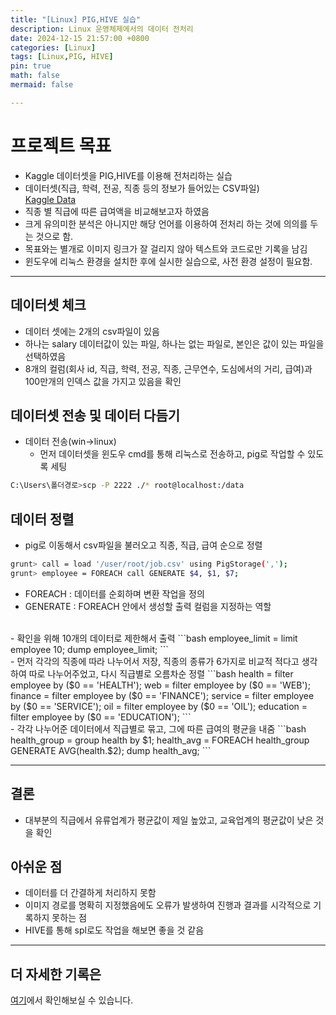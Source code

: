 ```yaml
---
title: "[Linux] PIG,HIVE 실습"
description: Linux 운영체제에서의 데이터 전처리
date: 2024-12-15 21:57:00 +0800
categories: [Linux]
tags: [Linux,PIG, HIVE]
pin: true
math: false
mermaid: false

---
```


# 프로젝트 목표
- Kaggle 데이터셋을 PIG,HIVE를 이용해 전처리하는 실습
- 데이터셋(직급, 학력, 전공, 직종 등의 정보가 들어있는 CSV파일)<br>
[Kaggle Data](https://www.kaggle.com/datasets/mukeshmanral/employ-earnings-data)<br>
- 직종 별 직급에 따른 급여액을 비교해보고자 하였음
- 크게 유의미한 분석은 아니지만 해당 언어를 이용하여 전처리 하는 것에 의의를 두는 것으로 함.
- 목표와는 별개로 이미지 링크가 잘 걸리지 않아 텍스트와 코드로만 기록을 남김
- 윈도우에 리눅스 환경을 설치한 후에 실시한 실습으로, 사전 환경 설정이 필요함.

---
## 데이터셋 체크
- 데이터 셋에는 2개의 csv파일이 있음
- 하나는 salary 데이터값이 있는 파일, 하나는 없는 파일로, 본인은 값이 있는 파일을 선택하였음
- 8개의 컬럼(회사 id, 직급, 학력, 전공, 직종, 근무연수, 도심에서의 거리, 급여)과 100만개의 인덱스 값을 가지고 있음을 확인


## 데이터셋 전송 및 데이터 다듬기
- 데이터 전송(win->linux)
    - 먼저 데이터셋을 윈도우 cmd를 통해 리눅스로 전송하고, pig로 작업할 수 있도록 세팅

```bash
C:\Users\폴더경로>scp -P 2222 ./* root@localhost:/data
```

## 데이터 정렬
- pig로 이동해서 csv파일을 불러오고 직종, 직급, 급여 순으로 정렬
```bash
grunt> call = load '/user/root/job.csv' using PigStorage(',');
grunt> employee = FOREACH call GENERATE $4, $1, $7;
```
- FOREACH : 데이터를 순회하며 변환 작업을 정의
- GENERATE : FOREACH 안에서 생성할 출력 컬럼을 지정하는 역할<br>
<br>
- 확인을 위해 10개의 데이터로 제한해서 출력
```bash
employee_limit = limit employee 10;
dump employee_limit;
```
<br>
- 먼저 각각의 직종에 따라 나누어서 저장, 직종의 종류가 6가지로 비교적 적다고 생각하여 따로 나누어주었고, 다시 직급별로 오름차순 정렬
```bash
health = filter employee by ($0 == 'HEALTH');
web = filter employee by ($0 == 'WEB');
finance = filter employee by ($0 == 'FINANCE');
service = filter employee by ($0 == 'SERVICE');
oil = filter employee by ($0 == 'OIL');
education = filter employee by ($0 == 'EDUCATION');
```
<br>
- 각각 나누어준 데이터에서 직급별로 묶고, 그에 따른 급여의 평균을 내줌
```bash
health_group = group health by $1;
health_avg = FOREACH health_group GENERATE AVG(health.$2);
dump health_avg;
```

---

## 결론
- 대부분의 직급에서 유류업계가 평균값이 제일 높았고, 교육업계의 평균값이 낮은 것을 확인

## 아쉬운 점
- 데이터를 더 간결하게 처리하지 못함
- 이미지 경로를 명확히 지정했음에도 오류가 발생하여 진행과 결과를 시각적으로 기록하지 못하는 점
- HIVE를 통해 spl로도 작업을 해보면 좋을 것 같음

---

## 더 자세한 기록은
[여기](https://www.notion.so/PIG-HIVE-8a54c6f8d20847dda46b1cabe8d493b4)에서 확인해보실 수 있습니다.